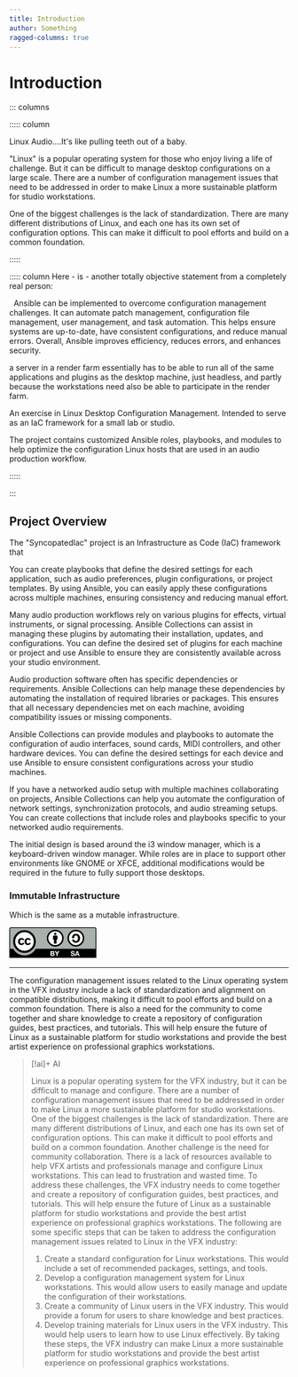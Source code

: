 ```yaml
---
title: Introduction
author: Something
ragged-columns: true
---
```


# Introduction

::: columns

::::: column

Linux Audio....It's like pulling teeth out of a baby.

"Linux" is a popular operating system for those who enjoy living a life of challenge. But it can be difficult to manage desktop configurations on a large scale. There are a number of configuration management issues that need to be addressed in order to make Linux a more sustainable platform for studio workstations.

One of the biggest challenges is the lack of standardization. There are many different distributions of Linux, and each one has its own set of configuration options. This can make it difficult to pool efforts and build on a common foundation.

:::::


::::: column
Here - is - another totally objective statement from a completely real person:

  Ansible can be implemented to overcome configuration management challenges. It can automate patch management, configuration file management, user management, and task automation. This helps ensure systems are up-to-date, have consistent configurations, and reduce manual errors. Overall, Ansible improves efficiency, reduces errors, and enhances security.

a server in a render farm essentially has to be able to run all of the same applications and plugins as the desktop machine, just headless, and partly because the workstations need also be able to participate in the render farm.


An exercise in Linux Desktop Configuration Management. Intended to serve as an IaC framework for a small lab or studio.

The project contains customized Ansible roles, playbooks, and modules to help optimize the  configuration Linux hosts that are used in an audio production workflow.

:::::

:::

## Project Overview

The "SyncopatedIac" project is an Infrastructure as Code (IaC) framework that 

You can create playbooks that define the desired settings for each application, such as audio preferences, plugin configurations, or project templates. By using Ansible, you can easily apply these configurations across multiple machines, ensuring consistency and reducing manual effort.

Many audio production workflows rely on various plugins for effects, virtual instruments, or signal processing. Ansible Collections can assist in managing these plugins by automating their installation, updates, and configurations. You can define the desired set of plugins for each machine or project and use Ansible to ensure they are consistently available across your studio environment.

Audio production software often has specific dependencies or requirements. Ansible Collections can help manage these dependencies by automating the installation of required libraries or packages. This ensures that all necessary dependencies met on each machine, avoiding compatibility issues or missing components.

Ansible Collections can provide modules and playbooks to automate the configuration of audio interfaces, sound cards, MIDI controllers, and other hardware devices. You can define the desired settings for each device and use Ansible to ensure consistent configurations across your studio machines.

If you have a networked audio setup with multiple machines collaborating on projects, Ansible Collections can help you automate the configuration of network settings, synchronization protocols, and audio streaming setups. You can create collections that include roles and playbooks specific to your networked audio requirements.



The initial design is based around the i3 window manager, which is a keyboard-driven window manager. While roles are in place to support other environments like GNOME or XFCE, additional modifications would be required in the future to fully support those desktops.

### Immutable Infrastructure

Which is the same as a mutable infrastructure.





![The Creative Commons Attribution-ShareAlike logo](images/cc-by-sa.png)



---


The configuration management issues related to the Linux operating system in the VFX industry include a lack of standardization and alignment on compatible distributions, making it difficult to pool efforts and build on a common foundation. There is also a need for the community to come together and share knowledge to create a repository of configuration guides, best practices, and tutorials. This will help ensure the future of Linux as a sustainable platform for studio workstations and provide the best artist experience on professional graphics workstations.
> [!ai]+ AI
>
> Linux is a popular operating system for the VFX industry, but it can be difficult to manage and configure. There are a number of configuration management issues that need to be addressed in order to make Linux a more sustainable platform for studio workstations.
> One of the biggest challenges is the lack of standardization. There are many different distributions of Linux, and each one has its own set of configuration options. This can make it difficult to pool efforts and build on a common foundation.
> Another challenge is the need for community collaboration. There is a lack of resources available to help VFX artists and professionals manage and configure Linux workstations. This can lead to frustration and wasted time.
> To address these challenges, the VFX industry needs to come together and create a repository of configuration guides, best practices, and tutorials. This will help ensure the future of Linux as a sustainable platform for studio workstations and provide the best artist experience on professional graphics workstations.
> The following are some specific steps that can be taken to address the configuration management issues related to Linux in the VFX industry:
> 1. Create a standard configuration for Linux workstations. This would include a set of recommended packages, settings, and tools.
> 2. Develop a configuration management system for Linux workstations. This would allow users to easily manage and update the configuration of their workstations.
> 3. Create a community of Linux users in the VFX industry. This would provide a forum for users to share knowledge and best practices.
> 4. Develop training materials for Linux users in the VFX industry. This would help users to learn how to use Linux effectively.
> By taking these steps, the VFX industry can make Linux a more sustainable platform for studio workstations and provide the best artist experience on professional graphics workstations.
